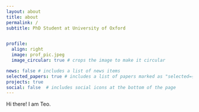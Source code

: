 ```yaml
---
layout: about
title: about
permalink: /
subtitle: PhD Student at University of Oxford


profile:
  align: right
  image: prof_pic.jpeg
  image_circular: true # crops the image to make it circular

news: false # includes a list of news items
selected_papers: true # includes a list of papers marked as "selected={true}"
projects: true
social: false  # includes social icons at the bottom of the page
---
```


Hi there! I am Teo.